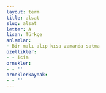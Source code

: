 ```yaml
---
layout: term
title: alsat
slug: alsat
letter: A
lisan: Türkçe
anlamlar:
- Bir malı alıp kısa zamanda satma
ozellikler:
- - isim
ornekler:
- - ''
orneklerkaynak:
- - ''
---
```


